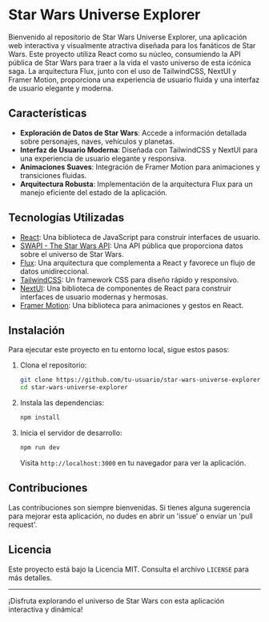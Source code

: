 # Star Wars Universe Explorer

Bienvenido al repositorio de Star Wars Universe Explorer, una aplicación web interactiva y visualmente atractiva diseñada para los fanáticos de Star Wars. Este proyecto utiliza React como su núcleo, consumiendo la API pública de Star Wars para traer a la vida el vasto universo de esta icónica saga. La arquitectura Flux, junto con el uso de TailwindCSS, NextUI y Framer Motion, proporciona una experiencia de usuario fluida y una interfaz de usuario elegante y moderna.

## Características

- **Exploración de Datos de Star Wars**: Accede a información detallada sobre personajes, naves, vehículos y planetas.
- **Interfaz de Usuario Moderna**: Diseñada con TailwindCSS y NextUI para una experiencia de usuario elegante y responsiva.
- **Animaciones Suaves**: Integración de Framer Motion para animaciones y transiciones fluidas.
- **Arquitectura Robusta**: Implementación de la arquitectura Flux para un manejo eficiente del estado de la aplicación.

## Tecnologías Utilizadas

- [React](https://reactjs.org/): Una biblioteca de JavaScript para construir interfaces de usuario.
- [SWAPI - The Star Wars API](https://swapi.dev/): Una API pública que proporciona datos sobre el universo de Star Wars.
- [Flux](https://facebook.github.io/flux/): Una arquitectura que complementa a React y favorece un flujo de datos unidireccional.
- [TailwindCSS](https://tailwindcss.com/): Un framework CSS para diseño rápido y responsivo.
- [NextUI](https://nextui.org/): Una biblioteca de componentes de React para construir interfaces de usuario modernas y hermosas.
- [Framer Motion](https://www.framer.com/motion/): Una biblioteca para animaciones y gestos en React.


## Instalación

Para ejecutar este proyecto en tu entorno local, sigue estos pasos:

1. Clona el repositorio:

   ```bash
   git clone https://github.com/tu-usuario/star-wars-universe-explorer.git
   cd star-wars-universe-explorer
   ```

2. Instala las dependencias:

   ```bash
   npm install
   ```

3. Inicia el servidor de desarrollo:

   ```bash
   npm run dev
   ```

   Visita `http://localhost:3000` en tu navegador para ver la aplicación.

## Contribuciones

Las contribuciones son siempre bienvenidas. Si tienes alguna sugerencia para mejorar esta aplicación, no dudes en abrir un 'issue' o enviar un 'pull request'.

## Licencia

Este proyecto está bajo la Licencia MIT. Consulta el archivo `LICENSE` para más detalles.

---

¡Disfruta explorando el universo de Star Wars con esta aplicación interactiva y dinámica!
